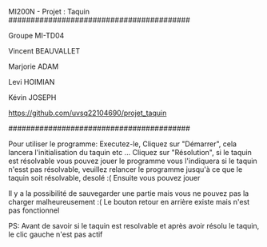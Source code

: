 MI200N - Projet : Taquin #########################################

Groupe MI-TD04

Vincent BEAUVALLET

Marjorie ADAM

Levi HOIMIAN

Kévin JOSEPH

https://github.com/uvsq22104690/projet_taquin 

#########################################

Pour utiliser le programme:
Executez-le,
Cliquez sur "Démarrer", cela lancera l'initialisation du taquin etc ...
Cliquez sur "Résolution", si le taquin est résolvable vous pouvez jouer le programme vous l'indiquera
si le taquin n'esst pas résolvable, veuillez relancer le programme jusqu'à ce que le taquin soit résolvable, desolé :(
Ensuite vous pouvez jouer

Il y a la possibilité de sauvegarder une partie mais vous ne pouvez pas la charger malheureusement :(
Le bouton retour en arrière existe mais n'est pas fonctionnel

PS: Avant de savoir si le taquin est resolvable et après avoir résolu le taquin, le clic gauche n'est pas actif
